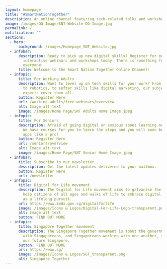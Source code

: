 ```yaml
---
layout: homepage
title: "#SmartNationTogether"
description: An online channel featuring tech-related talks and workshops.
image: /images/OG Image/SNT-Website-OG-Image.jpg
permalink: /
notification: ""
sections:
  - hero:
      background: /images/Homepage_SNT_Website.jpg
  - infobar:
      description: Ready to pick up new digital skills? Register for our talks,
        interactive webinars and workshops today. There is something for
        everyone!
      title: Welcome to the Smart Nation Together Online Channel!
  - infopic:
      title: For Working Adults
      description: Want to level up on tech skills for your work? From data analytics
        to robotics, to softer skills like digital marketing, our subject
        experts cover them all.
      button: Register Here
      url: /working-adults/free-webinars/overview
      alt: Image alt text
      image: /images/Home Page/SNT Adults Home Image.jpeg
  - infopic:
      title: For Seniors
      description: Afraid of going digital or anxious about learning new technologies?
        We have courses for you to learn the steps and you will soon be using
        apps like a pro!
      button: Register Here
      url: /seniors/overview
      alt: Image alt text
      image: /images/Home Page/SNT Senior Home Image.jpeg
  - infobar:
      title: Subscribe to our newsletter
      description: Get the latest updates delivered to your mailbox.
      button: Register Here
      url: /newsletter
  - infopic:
      title: Digital for Life movement
      description: The Digital for Life movement aims to galvanise the community to
        help citizens of all ages and walks of life to embrace digital learning
        as a lifelong pursuit.
      url: https://www.imda.gov.sg/digitalforlife
      image: /images/Icons & Logos/Digital-For-Life-Logo-transparent.png
      alt: Image alt text
      button: FIND OUT MORE
  - infopic:
      title: Singapore Together movement
      description: The Singapore Together movement is about the government working
        with Singaporeans, and Singaporeans working with one another, to build
        our future Singapore.
      button: FIND OUT MORE
      url: https://www.sg/
      image: /images/Icons & Logos/SGT_transparent.png
      alt: Singapore Together
---
```

